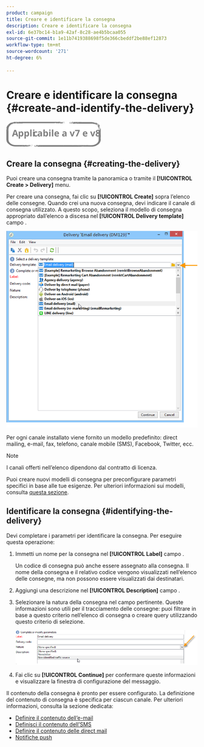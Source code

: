 ```yaml
---
product: campaign
title: Creare e identificare la consegna
description: Creare e identificare la consegna
exl-id: 6e37bc14-b1a9-42af-8c28-ae4b5bcaa055
source-git-commit: 1e11b7419388698f5de366cbeddf2be88ef12873
workflow-type: tm+mt
source-wordcount: '271'
ht-degree: 6%

---
```


# Creare e identificare la consegna {#create-and-identify-the-delivery}

![](../../assets/common.svg)

## Creare la consegna {#creating-the-delivery}

Puoi creare una consegna tramite la panoramica o tramite il **[!UICONTROL Create > Delivery]** menu.


Per creare una consegna, fai clic su **[!UICONTROL Create]** sopra l’elenco delle consegne. Quando crei una nuova consegna, devi indicare il canale di consegna utilizzato. A questo scopo, seleziona il modello di consegna appropriato dall’elenco a discesa nel **[!UICONTROL Delivery template]** campo .

![](assets/s_ncs_user_wizard_email01_1.png)

Per ogni canale installato viene fornito un modello predefinito: direct mailing, e-mail, fax, telefono, canale mobile (SMS), Facebook, Twitter, ecc.

>[!NOTE]
>
>I canali offerti nell’elenco dipendono dal contratto di licenza.

Puoi creare nuovi modelli di consegna per preconfigurare parametri specifici in base alle tue esigenze. Per ulteriori informazioni sui modelli, consulta [questa sezione](about-templates.md).

## Identificare la consegna {#identifying-the-delivery}

Devi completare i parametri per identificare la consegna. Per eseguire questa operazione:

1. Immetti un nome per la consegna nel **[!UICONTROL Label]** campo .

   Un codice di consegna può anche essere assegnato alla consegna. Il nome della consegna e il relativo codice vengono visualizzati nell’elenco delle consegne, ma non possono essere visualizzati dai destinatari.

1. Aggiungi una descrizione nel **[!UICONTROL Description]** campo .
1. Selezionare la natura della consegna nel campo pertinente. Queste informazioni sono utili per il tracciamento delle consegne: puoi filtrare in base a questo criterio nell’elenco di consegna o creare query utilizzando questo criterio di selezione.

   ![](assets/s_ncs_user_email_del_nature.png)

1. Fai clic su **[!UICONTROL Continue]** per confermare queste informazioni e visualizzare la finestra di configurazione del messaggio.

Il contenuto della consegna è pronto per essere configurato. La definizione del contenuto di consegna è specifica per ciascun canale. Per ulteriori informazioni, consulta la sezione dedicata:

* [Definire il contenuto dell’e-mail](defining-the-email-content.md)
* [Definisci il contenuto dell’SMS](sms-create.md#defining-the-sms-content)
* [Definire il contenuto delle direct mail](defining-the-direct-mail-content.md)
* [Notifiche push](about-mobile-app-channel.md)
